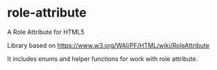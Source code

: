 # role-attribute
A Role Attribute for HTML5

Library based on https://www.w3.org/WAI/PF/HTML/wiki/RoleAttribute

It includes enums and helper functions for work with role attribute.
